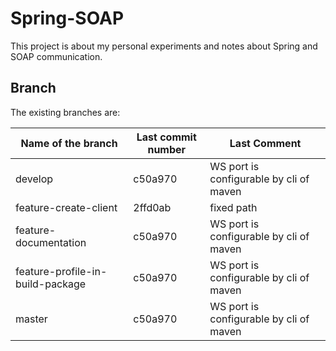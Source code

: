 # Spring-SOAP

This project is about my personal experiments and notes about Spring and SOAP communication.

## Branch

The existing branches are:


Name of the branch             |   Last commit number| Last Comment|
-------------------------------|---------------------|-------------
develop                          |c50a970 |WS port is configurable by cli of maven
feature-create-client            |2ffd0ab |fixed path
feature-documentation            |c50a970 |WS port is configurable by cli of maven
feature-profile-in-build-package |c50a970 |WS port is configurable by cli of maven
master                           |c50a970 |WS port is configurable by cli of maven
